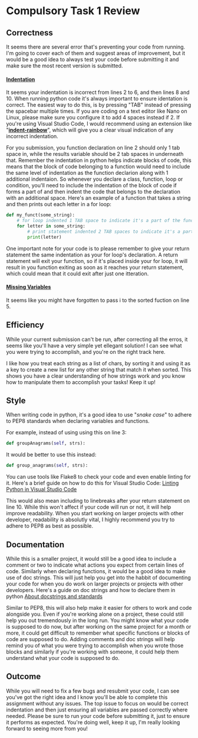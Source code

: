 <H1>Compulsory Task 1 Review</H1>

<H2>Correctness</H2>
It seems there are several error that's preventing your code from running.
I'm going to cover each of them and suggest areas of improvement, but it would be a good idea to always test your code before submitting it and make sure the most recent version is submitted.

<H4><ins>Indentation</ins></H4>
It seems your indentation is incorrect from lines 2 to 6, and then lines 8 and 10.
When running python code it's always important to ensure identation is correct.
The easiest way to do this, is by pressing "TAB" instead of pressing the spacebar multiple times.
If you are coding on a text editor like Nano on Linux, please make sure you configure it to add 4 spaces instead if 2.
If you're using Visual Studio Code, I would recommend using an extension like "<strong><a href="https://marketplace.visualstudio.com/items?itemName=oderwat.indent-rainbow">indent-rainbow</a></strong>", which will give you a clear visual indication of any incorrect indentation.

For you submission, you function declaration on line 2 should only 1 tab space in, while the results variable should be 2 tab spaces in underneath that.
Remember the indentation in python helps indicate blocks of code, this means that the block of code belonging to a function would need to include the same level of indentation as the function declarion along with 1 additional indentaion.
So whenever you declare a class, function, loop or condition, you'll need to include the indentation of the block of code if forms a part of and then indent the code that belongs to the declaration with an additional space.
Here's an example of a function that takes a string and then prints out each letter in a for loop:

```python
def my_funct(some_string):
    # for loop indented 1 TAB space to indicate it's a part of the function
    for letter in some_string:
        # print statement indented 2 TAB spaces to indicate it's a part of the for loop
        print(letter)
```

One important note for your code is to please remember to give your return statement the same indentation as your for loop's declaration.
A return statement will exit your function, so if it's placed inside your for loop, it will result in you function exiting as soon as it reaches your return statement, which could mean that it could exit after just one itteration.

<H4><ins>Missing Variables</ins></H4>
It seems like you might have forgotten to pass i to the sorted fuction on line 5.


<H2>Efficiency</H2>
While your current submission can't be run, after correcting all the erros, it seems like you'll have a very simple yet ellegant solution!
I can see what you were trying to accomplish, and you're on the right track here.

I like how you treat each string as a list of chars, by sorting it and using it as a key to create a new list for any other string that match it when sorted.
This shows you have a clear understanding of how strings work and you know how to manipulate them to accomplish your tasks!
Keep it up!


<H2>Style</H2>
When writing code in python, it's a good idea to use "<em>snake case</em>" to adhere to PEP8 standards when declaring variables and functions.

For example, instead of using using this on line 3:
```python
def groupAnagrams(self, strs):
```

It would be better to use this instead:
```python
def group_anagrams(self, strs):
```

You can use tools like Flake8 to check your code and even enable linting for it.
Here's a brief guide on how to do this for Visual Studio Code:
<a href="https://code.visualstudio.com/docs/python/linting">Linting Python in Visual Studio Code</a>

This would also mean including to linebreaks after your return statement on line 10.
While this won't affect if your code will run or not, it will help improve readability.
When you start working on larger projects with other developer, readability is absolutly vital, I highly recommend you try to adhere to PEP8 as best as possible.


<H2>Documentation</H2>
While this is a smaller project, it would still be a good idea to include a comment or two to indicate what actions you expect from certain lines of code.
Similarly when declaring functions, it would be a good idea to make use of doc strings.
This will just help you get into the habbit of documenting your code for when you do work on larger projects or projects with other developers.
Here's a guide on doc strings and how to declare them in python <a href="https://pandas.pydata.org/docs/development/contributing_docstring.html#:~:text=A%20Python%20docstring%20is%20a,html)%20documentation%20automatically%20from%20docstrings.">About docstrings and standards</a>

Similar to PEP8, this will also help make it easier for others to work and code alongside you.
Even if you're working alone on a project, these could still help you out tremendously in the long run.
You might know what your code is supposed to do now, but after working on the same project for a month or more, it could get difficult to remember what specific functions or blocks of code are supposed to do.
Adding comments and doc strings will help remind you of what you were trying to accomplish when you wrote those blocks and similarly if you're working with someone, it could help them understand what your code is supposed to do.


<H2>Outcome</H2>
While you will need to fix a few bugs and resubmit your code, I can see you've got the right idea and I know you'll be able to complete this assignment without any issues.
The top issue to focus on would be correct indentation and then just ensuring all variables are passed correctly where needed.
Please be sure to run your code before submitting it, just to ensure it performs as expected.
You're doing well, keep it up, I'm really looking forward to seeing more from you!

